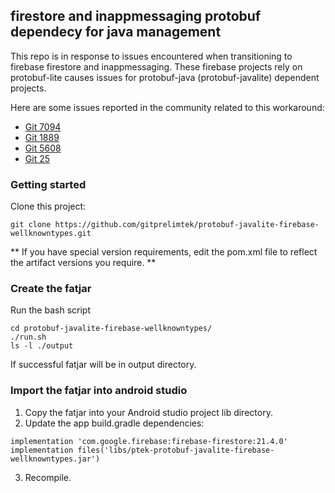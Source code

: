 ## firestore and inappmessaging protobuf dependecy for java management

This repo is in response to issues encountered when transitioning to firebase firestore and inappmessaging. 
These firebase projects rely on protobuf-lite causes issues for protobuf-java (protobuf-javalite) dependent projects.

Here are some issues reported in the community related to this workaround:

- [Git 7094](https://github.com/protocolbuffers/protobuf/issues/7094)
- [Git 1889](https://github.com/protocolbuffers/protobuf/issues/1889)
- [Git 5608](https://github.com/googleapis/google-cloud-java/issues/5608)
- [Git 25](https://github.com/googleapis/java-dialogflow/issues/25)


### Getting started
Clone this project:

```
git clone https://github.com/gitprelimtek/protobuf-javalite-firebase-wellknowntypes.git
```

** If you have special version requirements, edit the pom.xml file to reflect the artifact versions you require. **

### Create the fatjar
Run the bash script

```
cd protobuf-javalite-firebase-wellknowntypes/
./run.sh
ls -l ./output
```

If successful fatjar will be in output directory.

### Import the fatjar into android studio

1. Copy the fatjar into your Android studio project lib directory. 
2. Update the app build.gradle dependencies:

```
implementation 'com.google.firebase:firebase-firestore:21.4.0'
implementation files('libs/ptek-protobuf-javalite-firebase-wellknowntypes.jar')
```

3. Recompile.

